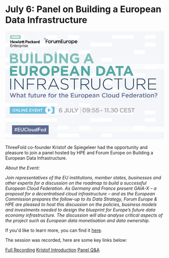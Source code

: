 # July 6: Panel on Building a European Data Infrastructure

![](img/eudata.jpg)

ThreeFold co-founder Kristof de Spiegeleer had the opportunity and pleasure to join a panel hosted by HPE and Forum Europe on Building a European Data Infrastructure.

*About the Event:*

*Join representatives of the EU institutions, member states, businesses and other experts for a discussion on the roadmap to build a successful European Cloud Federation. As Germany and France present GAIA-X – a proposal for a decentralised cloud infrastructure – and as the European Commission prepares the follow-up to its Data Strategy, Forum Europe & HPE are pleased to host this discussion on the policies, business models and investments needed to design the blueprint for Europe’s future data economy infrastructure. The discussion will also analyse critical aspects of the project such as European data monetisation and data ownership.*

If you'd like to learn more, you can find it [here](https://eudigitalpublic.com/).

The session was recorded, here are some key links below:

[Full Recording](https://www.youtube.com/watch?v=YAob03gXcbU&feature=youtu.be)
[Kristof Introduction](https://youtu.be/YAob03gXcbU?t=2365)
[Panel Q&A](https://youtu.be/YAob03gXcbU?t=3333)
